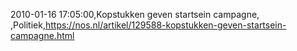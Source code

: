 2010-01-16 17:05:00,Kopstukken geven startsein campagne, ,Politiek,https://nos.nl/artikel/129588-kopstukken-geven-startsein-campagne.html